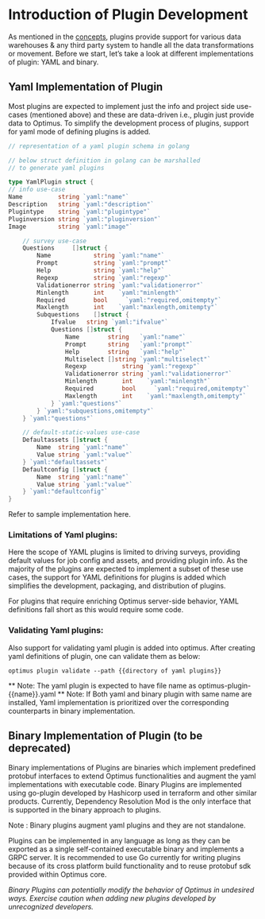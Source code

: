# Introduction of Plugin Development

As mentioned in the [concepts](../concepts/plugin.md), plugins provide support for various data warehouses & any 
third party system to handle all the data transformations or movement. Before we start, let’s take a look at different 
implementations of plugin: YAML and binary.

## Yaml Implementation of Plugin
Most plugins are expected to implement just the info and project side use-cases (mentioned above) and these are 
data-driven i.e., plugin just provide data to Optimus. To simplify the development process of plugins, support for 
yaml mode of defining plugins is added.

```go
// representation of a yaml plugin schema in golang

// below struct definition in golang can be marshalled
// to generate yaml plugins

type YamlPlugin struct {
// info use-case
Name          string `yaml:"name"`
Description   string `yaml:"description"`
Plugintype    string `yaml:"plugintype"`
Pluginversion string `yaml:"pluginversion"`
Image         string `yaml:"image"`

    // survey use-case
    Questions     []struct {
        Name            string `yaml:"name"`
        Prompt          string `yaml:"prompt"`
        Help            string `yaml:"help"`
        Regexp          string `yaml:"regexp"`
        Validationerror string `yaml:"validationerror"`
        Minlength       int    `yaml:"minlength"`
        Required        bool     `yaml:"required,omitempty"`
        Maxlength       int    `yaml:"maxlength,omitempty"`
        Subquestions    []struct {
            Ifvalue   string `yaml:"ifvalue"`
            Questions []struct {
                Name        string   `yaml:"name"`
                Prompt      string   `yaml:"prompt"`
                Help        string   `yaml:"help"`
                Multiselect []string `yaml:"multiselect"`
                Regexp          string `yaml:"regexp"`
                Validationerror string `yaml:"validationerror"`
                Minlength       int    `yaml:"minlength"`
                Required        bool     `yaml:"required,omitempty"`
                Maxlength       int    `yaml:"maxlength,omitempty"`
            } `yaml:"questions"`
        } `yaml:"subquestions,omitempty"`
    } `yaml:"questions"`

    // default-static-values use-case
    Defaultassets []struct {
        Name  string `yaml:"name"`
        Value string `yaml:"value"`
    } `yaml:"defaultassets"`
    Defaultconfig []struct {
        Name  string `yaml:"name"`
        Value string `yaml:"value"`
    } `yaml:"defaultconfig"`
}
```

Refer to sample implementation here.


### Limitations of Yaml plugins:
Here the scope of YAML plugins is limited to driving surveys, providing default values for job config and assets, and 
providing plugin info. As the majority of the plugins are expected to implement a subset of these use cases, the 
support for YAML definitions for plugins is added which simplifies the development, packaging, and distribution of plugins.

For plugins that require enriching Optimus server-side behavior, YAML definitions fall short as this would require some code.

### Validating Yaml plugins:
Also support for validating yaml plugin is added into optimus. After creating yaml definitions of plugin, one can 
validate them as below:

```shell
optimus plugin validate --path {{directory of yaml plugins}}
```

** Note: The yaml plugin is expected to have file name as optimus-plugin-{{name}}.yaml
** Note: If Both yaml and binary plugin with same name are installed, Yaml implementation is prioritized over the 
corresponding counterparts in binary implementation.

## Binary Implementation of Plugin (to be deprecated)
Binary implementations of Plugins are binaries which implement predefined protobuf interfaces to extend Optimus 
functionalities and augment the yaml implementations with executable code. Binary Plugins are implemented using 
go-plugin developed by Hashicorp used in terraform and other similar products. Currently, Dependency Resolution Mod 
is the only interface that is supported in the binary approach to plugins.

Note : Binary plugins augment yaml plugins and they are not standalone.

Plugins can be implemented in any language as long as they can be exported as a single self-contained executable binary 
and implements a GRPC server. It is recommended to use Go currently for writing plugins because of its cross platform 
build functionality and to reuse protobuf sdk provided within Optimus core.

_Binary Plugins can potentially modify the behavior of Optimus in undesired ways. Exercise caution when adding new 
plugins developed by unrecognized developers._
